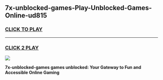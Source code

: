
## 7x-unblocked-games-Play-Unblocked-Games-Online-ud815
<h3>
<a href="https://premium76.site?title=7x-unblocked-games&ref=24A">CLICK TO PLAY</a></h3>
<hr>

<h3>
<a href="https://premium76.site?title=7x-unblocked-games&ref=24A">CLICK 2 PLAY</a>
  
</h3>

<a href="https://premium76.site?title=7x-unblocked-games&ref=24A"><img src="https://clearcache.store/games.png"></a>


**7x-unblocked-games games unblocked: Your Gateway to Fun and Accessible Online Gaming**
